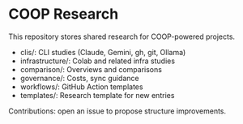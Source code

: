 # COOP Research

This repository stores shared research for COOP-powered projects.

- clis/: CLI studies (Claude, Gemini, gh, git, Ollama)
- infrastructure/: Colab and related infra studies
- comparison/: Overviews and comparisons
- governance/: Costs, sync guidance
- workflows/: GitHub Action templates
- templates/: Research template for new entries

Contributions: open an issue to propose structure improvements.
